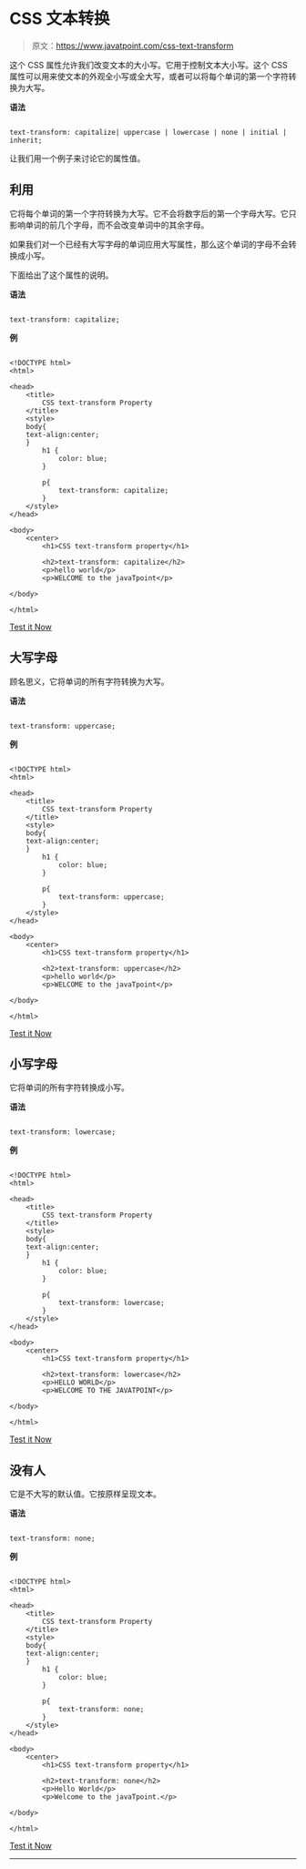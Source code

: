 # CSS 文本转换

> 原文：<https://www.javatpoint.com/css-text-transform>

这个 CSS 属性允许我们改变文本的大小写。它用于控制文本大小写。这个 CSS 属性可以用来使文本的外观全小写或全大写，或者可以将每个单词的第一个字符转换为大写。

**语法**

```

text-transform: capitalize| uppercase | lowercase | none | initial | inherit;

```

让我们用一个例子来讨论它的属性值。

## 利用

它将每个单词的第一个字符转换为大写。它不会将数字后的第一个字母大写。它只影响单词的前几个字母，而不会改变单词中的其余字母。

如果我们对一个已经有大写字母的单词应用大写属性，那么这个单词的字母不会转换成小写。

下面给出了这个属性的说明。

**语法**

```

text-transform: capitalize;

```

**例**

```

<!DOCTYPE html> 
<html> 

<head> 
    <title> 
        CSS text-transform Property 
    </title> 
    <style> 
	body{
	text-align:center;
	}
        h1 { 
            color: blue; 
        } 

        p{ 
            text-transform: capitalize; 
        } 
    </style> 
</head> 

<body> 
    <center> 
        <h1>CSS text-transform property</h1> 

        <h2>text-transform: capitalize</h2> 
        <p>hello world</p> 
        <p>WELCOME to the javaTpoint</p> 

</body> 

</html>

```

[Test it Now](https://www.javatpoint.com/oprweb/test.jsp?filename=CSStext-transform1)

## 大写字母

顾名思义，它将单词的所有字符转换为大写。

**语法**

```

text-transform: uppercase;

```

**例**

```

<!DOCTYPE html> 
<html> 

<head> 
    <title> 
        CSS text-transform Property 
    </title> 
    <style> 
	body{
	text-align:center;
	}
        h1 { 
            color: blue; 
        } 

        p{ 
            text-transform: uppercase; 
        } 
    </style> 
</head> 

<body> 
    <center> 
        <h1>CSS text-transform property</h1> 

        <h2>text-transform: uppercase</h2> 
        <p>hello world</p> 
        <p>WELCOME to the javaTpoint</p> 

</body> 

</html>

```

[Test it Now](https://www.javatpoint.com/oprweb/test.jsp?filename=CSStext-transform2)

## 小写字母

它将单词的所有字符转换成小写。

**语法**

```

text-transform: lowercase;

```

**例**

```

<!DOCTYPE html> 
<html> 

<head> 
    <title> 
        CSS text-transform Property 
    </title> 
    <style> 
	body{
	text-align:center;
	}
        h1 { 
            color: blue; 
        } 

        p{ 
            text-transform: lowercase; 
        } 
    </style> 
</head> 

<body> 
    <center> 
        <h1>CSS text-transform property</h1> 

        <h2>text-transform: lowercase</h2> 
        <p>HELLO WORLD</p> 
        <p>WELCOME TO THE JAVATPOINT</p> 

</body> 

</html>

```

[Test it Now](https://www.javatpoint.com/oprweb/test.jsp?filename=CSStext-transform3)

## 没有人

它是不大写的默认值。它按原样呈现文本。

**语法**

```

text-transform: none;

```

**例**

```

<!DOCTYPE html> 
<html> 

<head> 
    <title> 
        CSS text-transform Property 
    </title> 
    <style> 
	body{
	text-align:center;
	}
        h1 { 
            color: blue; 
        } 

        p{ 
            text-transform: none; 
        } 
    </style> 
</head> 

<body> 
    <center> 
        <h1>CSS text-transform property</h1> 

        <h2>text-transform: none</h2> 
        <p>Hello World</p> 
        <p>Welcome to the javaTpoint.</p> 

</body> 

</html>

```

[Test it Now](https://www.javatpoint.com/oprweb/test.jsp?filename=CSStext-transform4)

* * *